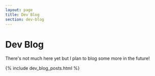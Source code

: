 ```yaml
---
layout: page
title: Dev Blog
section: dev-blog
---
```


# Dev Blog

There's not much here yet but I plan to blog some more in the future!

{% include dev_blog_posts.html %}
